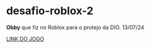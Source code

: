 # desafio-roblox-2
**Obby** que fiz no Roblox para o protejo da DIO. 13/07/24

[LINK DO JOGO](https://www.roblox.com/games/4735061925/SUPER-MEGA-HARD-OBBY)
